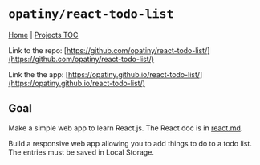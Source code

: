 # `opatiny/react-todo-list`

[Home](../../README.md) | [Projects TOC](../projects.md)

Link to the repo: [https://github.com/opatiny/react-todo-list/](https://github.com/opatiny/react-todo-list/)

Link the the app: [https://opatiny.github.io/react-todo-list/](https://opatiny.github.io/react-todo-list/)

## Goal

Make a simple web app to learn React.js. The React doc is in [react.md](../[variousIT/react.md]).

Build a responsive web app allowing you to add things to do to a todo list. The entries must be saved in Local Storage.
